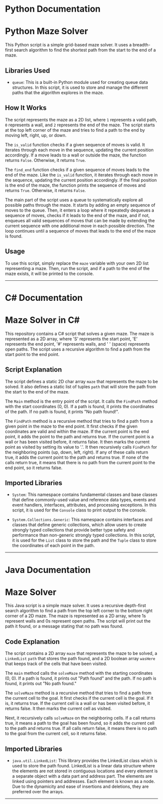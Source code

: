 # Python Documentation

# Python Maze Solver

This Python script is a simple grid-based maze solver. It uses a breadth-first search algorithm to find the shortest path from the start to the end of a maze.

## Libraries Used

- `queue`: This is a built-in Python module used for creating queue data structures. In this script, it is used to store and manage the different paths that the algorithm explores in the maze.

## How It Works

The script represents the maze as a 2D list, where `1` represents a valid path, `0` represents a wall, and `2` represents the end of the maze. The script starts at the top left corner of the maze and tries to find a path to the end by moving left, right, up, or down.

The `is_valid` function checks if a given sequence of moves is valid. It iterates through each move in the sequence, updating the current position accordingly. If a move leads to a wall or outside the maze, the function returns `False`. Otherwise, it returns `True`.

The `find_end` function checks if a given sequence of moves leads to the end of the maze. Like the `is_valid` function, it iterates through each move in the sequence, updating the current position accordingly. If the final position is the end of the maze, the function prints the sequence of moves and returns `True`. Otherwise, it returns `False`.

The main part of the script uses a queue to systematically explore all possible paths through the maze. It starts by adding an empty sequence of moves to the queue. Then, it enters a loop where it repeatedly dequeues a sequence of moves, checks if it leads to the end of the maze, and if not, enqueues all valid sequences of moves that can be made by extending the current sequence with one additional move in each possible direction. The loop continues until a sequence of moves that leads to the end of the maze is found.

## Usage

To use this script, simply replace the `maze` variable with your own 2D list representing a maze. Then, run the script, and if a path to the end of the maze exists, it will be printed to the console.

---

# C# Documentation

# Maze Solver in C#

This repository contains a C# script that solves a given maze. The maze is represented as a 2D array, where 'S' represents the start point, 'E' represents the end point, '#' represents walls, and ' ' (space) represents open paths. The script uses a recursive algorithm to find a path from the start point to the end point.

## Script Explanation

The script defines a static 2D char array `maze` that represents the maze to be solved. It also defines a static list of tuples `path` that will store the path from the start to the end of the maze.

The `Main` method is the entry point of the script. It calls the `FindPath` method with the start coordinates (0, 0). If a path is found, it prints the coordinates of the path. If no path is found, it prints "No path found!".

The `FindPath` method is a recursive method that tries to find a path from a given point in the maze to the end point. It first checks if the given coordinates are valid and within the maze. If the current point is the end point, it adds the point to the path and returns true. If the current point is a wall or has been visited before, it returns false. It then marks the current point as visited by setting its value to '.'. It then recursively calls `FindPath` for the neighboring points (up, down, left, right). If any of these calls return true, it adds the current point to the path and returns true. If none of the calls return true, it means that there is no path from the current point to the end point, so it returns false.

## Imported Libraries

- `System`: This namespace contains fundamental classes and base classes that define commonly-used value and reference data types, events and event handlers, interfaces, attributes, and processing exceptions. In this script, it is used for the `Console` class to print output to the console.

- `System.Collections.Generic`: This namespace contains interfaces and classes that define generic collections, which allow users to create strongly typed collections that provide better type safety and performance than non-generic strongly typed collections. In this script, it is used for the `List` class to store the path and the `Tuple` class to store the coordinates of each point in the path.

---

# Java Documentation

# Maze Solver

This Java script is a simple maze solver. It uses a recursive depth-first search algorithm to find a path from the top left corner to the bottom right corner of a 2D maze. The maze is represented as a 2D array, where 1s represent walls and 0s represent open paths. The script will print out the path it found, or a message stating that no path was found.

## Code Explanation

The script contains a 2D array `maze` that represents the maze to be solved, a `LinkedList` `path` that stores the path found, and a 2D boolean array `wasHere` that keeps track of the cells that have been visited.

The `main` method calls the `solveMaze` method with the starting coordinates (0, 0). If a path is found, it prints out "Path found" and the path. If no path is found, it prints out "No path found."

The `solveMaze` method is a recursive method that tries to find a path from the current cell to the goal. It first checks if the current cell is the goal. If it is, it returns true. If the current cell is a wall or has been visited before, it returns false. It then marks the current cell as visited.

Next, it recursively calls `solveMaze` on the neighboring cells. If a call returns true, it means a path to the goal has been found, so it adds the current cell to the path and returns true. If all calls return false, it means there is no path to the goal from the current cell, so it returns false.

## Imported Libraries

- `java.util.LinkedList`: This library provides the LinkedList class which is used to store the path found. LinkedList is a linear data structure where the elements are not stored in contiguous locations and every element is a separate object with a data part and address part. The elements are linked using pointers and addresses. Each element is known as a node. Due to the dynamicity and ease of insertions and deletions, they are preferred over the arrays.

---
